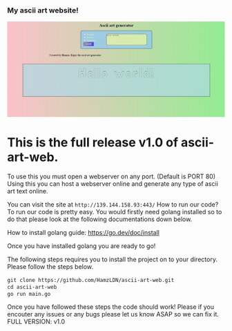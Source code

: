 ### My ascii art website!
![alt text](https://raw.githubusercontent.com/HamzLDN/ascii-art-web/main/image.PNG)

# This is the full release v1.0 of ascii-art-web.
To use this you must open a webserver on any port. (Default is PORT 80)
Using this you can host a webserver online and generate any type of ascii art text online.

You can visit the site at `http://139.144.158.93:443/`
How to run our code?
To run our code is pretty easy. You would firstly need golang installed so to do that please look
at the following documentations down below.

How to install golang guide: https://go.dev/doc/install

Once you have installed golang you are ready to go!

The following steps requires you to install the project on to your directory. Please follow the steps below.
```
git clone https://github.com/HamzLDN/ascii-art-web.git
cd ascii-art-web
go run main.go
```

Once you have followed these steps the code should work!
Please if you encouter any issues or any bugs please let us know ASAP so we can fix it.
FULL VERSION: v1.0
